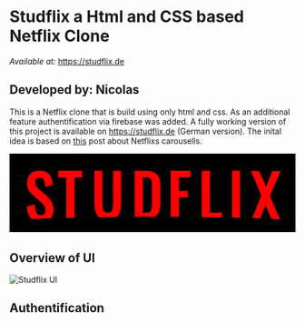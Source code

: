 # Studflix a Html and CSS based Netflix Clone

*Available at:* https://studflix.de

## Developed by: Nicolas

This is a Netflix clone that is build using only html and css. As an additional feature authentification via firebase was added. A fully working version of this project is available on https://studflix.de (German version). The inital idea is based on [this](https://codepen.io/joshhunt/pen/LVQZRa) post about Netflixs carousells.

![Studflix logo](/public/studflix.png)

## Overview of UI 

![Studflix UI](/public/UI.png)

## Authentification

